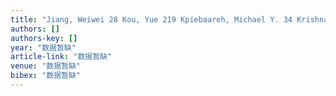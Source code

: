 ```yaml
---
title: "Jiang, Weiwei 28 Kou, Yue 219 Kpiebaareh, Michael Y. 34 Krishnamurthy, Mahesh 138"
authors: []
authors-key: []
year: "数据暂缺"
article-link: "数据暂缺"
venue: "数据暂缺"
bibex: "数据暂缺"
---
```

